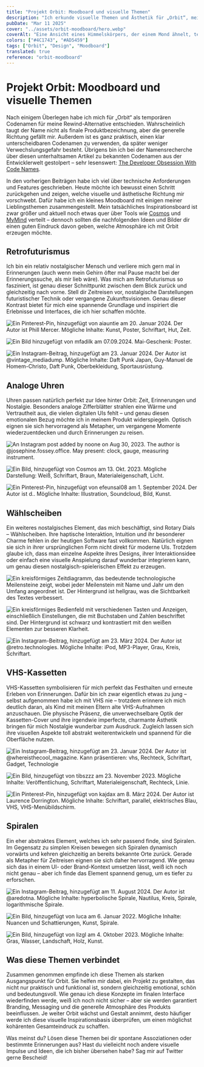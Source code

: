 ```yaml
---
title: "Projekt Orbit: Moodboard und visuelle Themen"
description: "Ich erkunde visuelle Themen und Ästhetik für „Orbit“, meine neue Rewind-Alternative. Themen wie Retrofuturismus, analoge Uhren und VHS-Kassetten helfen dabei, eine nostalgische und doch zukunftsorientierte Stimmung zu erzeugen – und prägen so die Identität, das Branding und das allgemeine Benutzererlebnis des Produkts."
pubDate: "Mar 11 2025"
cover: "../assets/orbit-moodboard/hero.webp"
coverAlt: "Eine Ansicht eines Himmelskörpers, der einem Mond ähnelt, teilweise beleuchtet vor einem dunklen, sternenklaren Hintergrund. Der untere Teil des Bildes zeigt einen sanften Farbverlauf von dunkel zu hell."
colors: ["#4C1743", "#AD5459"]
tags: ["Orbit", "Design", "Moodboard"]
translated: true
reference: "orbit-moodboard"
---
```


# Projekt Orbit: Moodboard und visuelle Themen

Nach einigem Überlegen habe ich mich für „Orbit“ als temporären Codenamen für meine Rewind-Alternative entschieden. Wahrscheinlich taugt der Name nicht als finale Produktbezeichnung, aber die generelle Richtung gefällt mir. Außerdem ist es ganz praktisch, einen klar unterscheidbaren Codenamen zu verwenden, da später weniger Verwechslungsgefahr besteht. Übrigens bin ich bei der Namensrecherche über diesen unterhaltsamen Artikel zu bekannten Codenamen aus der Entwicklerwelt gestolpert – sehr lesenswert: [The Developer Obsession With Code Names](https://www.pingdom.com/blog/the-developer-obsession-with-code-names-186-interesting-examples/).

In den vorherigen Beiträgen habe ich viel über technische Anforderungen und Features geschrieben. Heute möchte ich bewusst einen Schritt zurückgehen und zeigen, welche visuelle und ästhetische Richtung mir vorschwebt. Dafür habe ich ein kleines Moodboard mit einigen meiner Lieblingsthemen zusammengestellt. Mein tatsächliches Inspirationsboard ist zwar größer und aktuell noch etwas quer über Tools wie [Cosmos](https://www.cosmos.so) und [MyMind](https://mymind.com/) verteilt – dennoch sollten die nachfolgenden Ideen und Bilder dir einen guten Eindruck davon geben, welche Atmosphäre ich mit Orbit erzeugen möchte.

## Retrofuturismus

Ich bin ein relativ nostalgischer Mensch und verliere mich gern mal in Erinnerungen (auch wenn mein Gehirn öfter mal Pause macht bei der Erinnerungssuche, als mir lieb wäre). Was mich am Retrofuturismus so fasziniert, ist genau dieser Schnittpunkt zwischen dem Blick zurück und gleichzeitig nach vorne. Stell dir Zeitreisen vor, nostalgische Darstellungen futuristischer Technik oder vergangene Zukunftsvisionen. Genau dieser Kontrast bietet für mich eine spannende Grundlage und inspiriert die Erlebnisse und Interfaces, die ich hier schaffen möchte.

![Ein Pinterest-Pin, hinzugefügt von aiauntie am 20. Januar 2024. Der Autor ist Phill Mercer. Mögliche Inhalte: Kunst, Poster, Schriftart, Hut, Zeit.](../assets/orbit-moodboard/time.webp)

![Ein Bild hinzugefügt von mfadilk am 07.09.2024. Mai-Geschenk: Poster.](../assets/orbit-moodboard/perplexity.webp)

![Ein Instagram-Beitrag, hinzugefügt am 23. Januar 2024. Der Autor ist @vintage_mediadump. Mögliche Inhalte: Daft Punk Japan, Guy-Manuel de Homem-Christo, Daft Punk, Oberbekleidung, Sportausrüstung.](../assets/orbit-moodboard/daft-punk.webp)

## Analoge Uhren

Uhren passen natürlich perfekt zur Idee hinter Orbit: Zeit, Erinnerungen und Nostalgie. Besonders analoge Zifferblätter strahlen eine Wärme und Vertrautheit aus, die vielen digitalen UIs fehlt – und genau diesen emotionalen Bezug möchte ich in meinem Produkt widerspiegeln. Optisch eignen sie sich hervorragend als Metapher, um vergangene Momente wiederzuentdecken und durch Erinnerungen zu reisen.

![An Instagram post added by noone on Aug 30, 2023. The author is @josephine.fossey.office. May present: clock, gauge, measuring instrument.](../assets/orbit-moodboard/clock.webp)

![Ein Bild, hinzugefügt von Cosmos am 13. Okt. 2023. Mögliche Darstellung: Weiß, Schriftart, Braun, Materialeigenschaft, Licht.](../assets/orbit-moodboard/rolex.webp)

![Ein Pinterest-Pin, hinzugefügt von efeunsal08 am 1. September 2024. Der Autor ist d.. Mögliche Inhalte: Illustration, Soundcloud, Bild, Kunst.](../assets/orbit-moodboard/melting-clock.webp)

## Wählscheiben

Ein weiteres nostalgisches Element, das mich beschäftigt, sind Rotary Dials – Wählscheiben. Ihre haptische Interaktion, Intuition und ihr besonderer Charme fehlen in der heutigen Software fast vollkommen. Natürlich eignen sie sich in ihrer ursprünglichen Form nicht direkt für moderne UIs. Trotzdem glaube ich, dass man einzelne Aspekte ihres Designs, ihrer Interaktionsidee oder einfach eine visuelle Anspielung darauf wunderbar integrieren kann, um genau diesen nostalgisch-spielerischen Effekt zu erzeugen.

![Ein kreisförmiges Zeitdiagramm, das bedeutende technologische Meilensteine zeigt, wobei jeder Meilenstein mit Name und Jahr um den Umfang angeordnet ist. Der Hintergrund ist hellgrau, was die Sichtbarkeit des Textes verbessert.](../assets/orbit-moodboard/timeline.png)

![Ein kreisförmiges Bedienfeld mit verschiedenen Tasten und Anzeigen, einschließlich Einstellungen, die mit Buchstaben und Zahlen beschriftet sind. Der Hintergrund ist schwarz und kontrastiert mit den weißen Elementen zur besseren Klarheit.](../assets/orbit-moodboard/dial.png)

![Ein Instagram-Beitrag, hinzugefügt am 23. März 2024. Der Autor ist @retro.technologies. Mögliche Inhalte: iPod, MP3-Player, Grau, Kreis, Schriftart.](../assets/orbit-moodboard/ipod.webp)

## VHS-Kassetten

VHS-Kassetten symbolisieren für mich perfekt das Festhalten und erneute Erleben von Erinnerungen. Dafür bin ich zwar eigentlich etwas zu jung – selbst aufgenommen habe ich mit VHS nie – trotzdem erinnere ich mich deutlich daran, als Kind mit meinen Eltern alte VHS-Aufnahmen anzuschauen. Die physische Präsenz, die unverwechselbare Optik der Kassetten-Cover und ihre irgendwie imperfecte, charmante Ästhetik bringen für mich Nostalgie wunderbar zum Ausdruck. Zugleich lassen sich ihre visuellen Aspekte toll abstrakt weiterentwickeln und spannend für die Oberfläche nutzen.

![Ein Instagram-Beitrag, hinzugefügt am 23. Januar 2024. Der Autor ist @_whereisthecool_magazine_. Kann präsentieren: vhs, Rechteck, Schriftart, Gadget, Technologie](../assets/orbit-moodboard/vhs-cover.webp)

![Ein Bild, hinzugefügt von tibszzz am 23. November 2023. Mögliche Inhalte: Veröffentlichung, Schriftart, Materialeigenschaft, Rechteck, Linie.](../assets/orbit-moodboard/vhs.webp)

![Ein Pinterest-Pin, hinzugefügt von kajdax am 8. März 2024. Der Autor ist Laurence Dorrington. Mögliche Inhalte: Schriftart, parallel, elektrisches Blau, VHS, VHS-Menübildschirm.](../assets/orbit-moodboard/vhs-menu.webp)

## Spiralen

Ein eher abstraktes Element, welches ich sehr passend finde, sind Spiralen. Im Gegensatz zu simplen Kreisen bewegen sich Spiralen dynamisch vorwärts und kehren gleichzeitig an bereits bekannte Orte zurück. Gerade als Metapher für Zeitreisen eignen sie sich daher hervorragend. Wie genau sich das in einem UI- oder Brand-Kontext umsetzen lässt, weiß ich noch nicht genau – aber ich finde das Element spannend genug, um es tiefer zu erforschen.

![Ein Instagram-Beitrag, hinzugefügt am 11. August 2024. Der Autor ist @aredotna. Mögliche Inhalte: hyperbolische Spirale, Nautilus, Kreis, Spirale, logarithmische Spirale.](../assets/orbit-moodboard/four-spirals.jpeg)

![Ein Bild, hinzugefügt von luca am 6. Januar 2022. Mögliche Inhalte: Nuancen und Schattierungen, Kunst, Spirale.](../assets/orbit-moodboard/spiral.webp)

![Ein Bild, hinzugefügt von lizgl am 4. Oktober 2023. Mögliche Inhalte: Gras, Wasser, Landschaft, Holz, Kunst.](../assets/orbit-moodboard/spiral-sand.webp)

## Was diese Themen verbindet

Zusammen genommen empfinde ich diese Themen als starken Ausgangspunkt für Orbit. Sie helfen mir dabei, ein Projekt zu gestalten, das nicht nur praktisch und funktional ist, sondern gleichzeitig emotional, schön und bedeutungsvoll. Wie genau ich diese Konzepte im finalen Interface wiederfinden werde, weiß ich noch nicht sicher – aber sie werden garantiert Branding, Messaging und die generelle Atmosphäre des Produkts beeinflussen. Je weiter Orbit wächst und Gestalt annimmt, desto häufiger werde ich diese visuelle Inspirationsbasis überprüfen, um einen möglichst kohärenten Gesamteindruck zu schaffen.

Was meinst du? Lösen diese Themen bei dir spontane Assoziationen oder bestimmte Erinnerungen aus? Hast du vielleicht noch andere visuelle Impulse und Ideen, die ich bisher übersehen habe? Sag mir auf Twitter gerne Bescheid!
